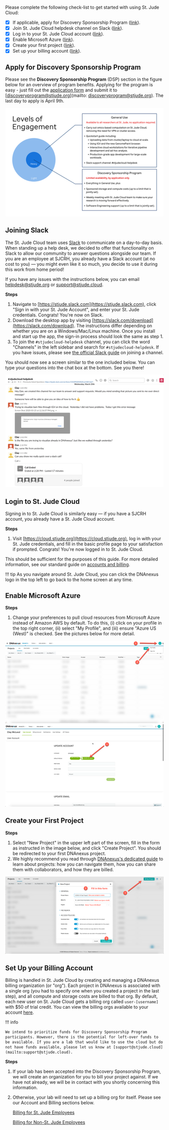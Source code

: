 Please complete the following check-list to get started with using St. Jude Cloud:

- [x] If applicable, apply for Discovery Sponsorship Program ([link](#apply-for-discovery-sponsorship-program)).
- [x] Join St. Jude Cloud helpdesk channel on Slack ([link](#joining-slack)).
- [x] Log in to your St. Jude Cloud account ([link](#login-to-st-jude-cloud)). 
- [x] Enable Microsoft Azure ([link](#enable-microsoft-azure)). 
- [x] Create your first project ([link](#create-your-first-project)).
- [x] Set up your billing account ([link](#set-up-your-billing-account)).

## Apply for Discovery Sponsorship Program

Please see the **Discovery Sponsorship Program** (DSP) section in the figure below for an overview of program benefits. Applying for the program is easy - just fill out the [application form](../../files/DSPApplicationForm.pdf) and submit it to [discoveryprogram@stjude.org](mailto: discoveryprogram@stjude.org). The last day to apply is April 9th. 

![COVID-19 Programs](../../images/guides/covid-19/levels-of-engagement.png)
    
## Joining Slack

The St. Jude Cloud team uses [Slack][slack] to communicate on a day-to-day basis. When standing up a help desk, we decided to offer that functionality on Slack to allow our community to answer questions alongside our team. If you are an employee at SJCRH, you already have a Slack account (at no cost to you) — you might even like it so much, you decide to use it during this work from home period!

If you have any issues with the instructions below, you can email [helpdesk@stjude.org](mailto:helpdesk@stjude.org) or [support@stjude.cloud](mailto:support@stjude.cloud).

**Steps**

1. Navigate to [https://stjude.slack.com](https://stjude.slack.com), click "Sign in with your St. Jude Account", and enter your St. Jude credentials. Congrats! You're now on Slack.
2. Download the desktop app by visiting [https://slack.com/download](https://slack.com/download). The instructions differ depending on whether you are on a Windows/Mac/Linux machine. Once you install and start up the app, the sign-in process should look the same as step 1.
3. To join the `#stjudecloud-helpdesk` channel, you can click the word "Channels" in the left sidebar and search for `#stjudecloud-helpdesk`. If you have issues, please see [the official Slack guide](https://slack.com/help/articles/205239967-Join-a-channel) on joining a channel.

You should now see a screen similar to the one included below. You can type your questions into the chat box at the bottom. See you there!
   
![Slack Helpdesk Channel](../../images/guides/covid-19/slack-messaging.png)


## Login to St. Jude Cloud

Signing in to St. Jude Cloud is similarly easy — if you have a SJCRH account, you already have a St. Jude Cloud account.

**Steps**

1. Visit [https://cloud.stjude.org](https://cloud.stjude.org), log in with your St. Jude credentials, and fill in the basic profile page to your satisfaction if prompted. Congrats! You're now logged in to St. Jude Cloud. 

This should be sufficient for the purposes of this guide. For more detailed information, see our standard guide on [accounts and billing](../../account-and-billing.md).

!!! tip
    As you navigate around St. Jude Cloud, you can click the DNAnexus logo in the top left to go back to the home screen at any time.

## Enable Microsoft Azure

**Steps**

1. Change your preferences to pull cloud resources from Microsoft Azure instead of Amazon AWS by default. To do this, (i) click on your profile in the top right corner, (ii) select "My Profile", and (iii) ensure "Azure US (West)" is checked. See the pictures below for more detail.

![Step 1: Click "My Profile"](../../images/guides/covid-19/default-billing-region/1.png)
![Step 2: Set default billing region](../../images/guides/covid-19/default-billing-region/2.png)

## Create your First Project

**Steps**

1. Select "New Project" in the upper left part of the screen, fill in the form as instructed in the image below, and click "Create Project". You should be redirected to your first DNAnexus project.
2. We highly recommend you read through [DNAnexus's dedicated guide](https://documentation.dnanexus.com/getting-started/key-concepts/projects#create-a-new-project) to learn about projects: how you can navigate them, how you can share them with collaborators, and how they are billed. 

![Step 1: Create a project](../../images/guides/covid-19/create-a-project/1.png)

## Set Up your Billing Account

Billing is handled in St. Jude Cloud by creating and managing a DNAnexus billing organization (or "org"). Each project in DNAnexus is associated with a single org (you had to specify one when you created a project in the last step), and all compute and storage costs are billed to that org. By default, each new user on St. Jude Cloud gets a billing org called `user-[username]` with $50 of trial credit. You can view the billing orgs available to your account [here](https://platform.dnanexus.com/profile/settings/billing).  

!!! info

    We intend to prioritize funds for Discovery Sponsorship Program participants. However, there is the potential for left-over funds to be available. If you are a lab that would like to use the cloud but do not have funds available, please let us know at [support@stjude.cloud](mailto:support@stjude.cloud).

**Steps**

1. If your lab has been accepted into the Discovery Sponsorship Program, we will create an organization for you to bill your project against. If we have not already, we will be in contact with you shortly concerning this information.
2. Otherwise, your lab will need to set up a billing org for itself. Please see our Account and Billing sections below. 

    [Billing for St. Jude Employees](../../../account-and-billing/#billing)

    [Billing for Non-St. Jude Employees](../../../account-and-billing/#billing_1)


[slack]: https://slack.com/